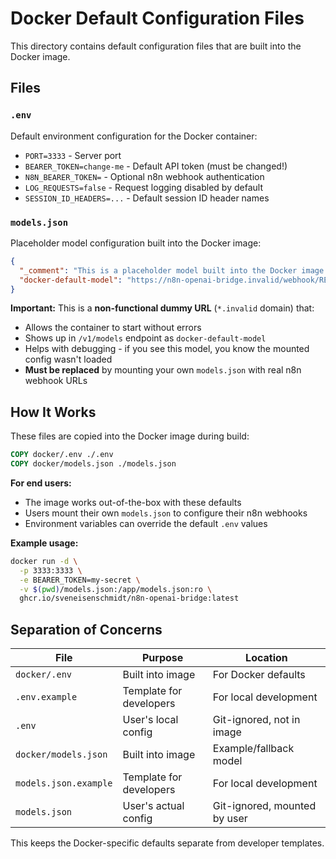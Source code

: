 # Docker Default Configuration Files

This directory contains default configuration files that are built into the Docker image.

## Files

### `.env`
Default environment configuration for the Docker container:
- `PORT=3333` - Server port
- `BEARER_TOKEN=change-me` - Default API token (must be changed!)
- `N8N_BEARER_TOKEN=` - Optional n8n webhook authentication
- `LOG_REQUESTS=false` - Request logging disabled by default
- `SESSION_ID_HEADERS=...` - Default session ID header names

### `models.json`
Placeholder model configuration built into the Docker image:
```json
{
  "_comment": "This is a placeholder model built into the Docker image. Mount your own models.json to configure real n8n webhooks.",
  "docker-default-model": "https://n8n-openai-bridge.invalid/webhook/REPLACE-ME/chat"
}
```

**Important:** This is a **non-functional dummy URL** (`*.invalid` domain) that:
- Allows the container to start without errors
- Shows up in `/v1/models` endpoint as `docker-default-model`
- Helps with debugging - if you see this model, you know the mounted config wasn't loaded
- **Must be replaced** by mounting your own `models.json` with real n8n webhook URLs

## How It Works

These files are copied into the Docker image during build:
```dockerfile
COPY docker/.env ./.env
COPY docker/models.json ./models.json
```

**For end users:**
- The image works out-of-the-box with these defaults
- Users mount their own `models.json` to configure their n8n webhooks
- Environment variables can override the default `.env` values

**Example usage:**
```bash
docker run -d \
  -p 3333:3333 \
  -e BEARER_TOKEN=my-secret \
  -v $(pwd)/models.json:/app/models.json:ro \
  ghcr.io/sveneisenschmidt/n8n-openai-bridge:latest
```

## Separation of Concerns

| File | Purpose | Location |
|------|---------|----------|
| `docker/.env` | Built into image | For Docker defaults |
| `.env.example` | Template for developers | For local development |
| `.env` | User's local config | Git-ignored, not in image |
| `docker/models.json` | Built into image | Example/fallback model |
| `models.json.example` | Template for developers | For local development |
| `models.json` | User's actual config | Git-ignored, mounted by user |

This keeps the Docker-specific defaults separate from developer templates.
